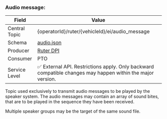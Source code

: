 ### Audio message:
| Field         | Value                                                                                                     |
|---------------|-----------------------------------------------------------------------------------------------------------|
| Central Topic | {operatorId}/ruter/{vehicleId}/ei/audio_message                                                           |
| Schema        | [ audio.json ](json-schemas/audio.json)                                                                   |
| Producer      | [Ruter DPI](https://github.com/orgs/RuterNo/teams/dpi-team)                                               |
| Consumer      | PTO                                                                                                       |
| Service Level | ✅ External API. Restrictions apply. Only backward compatible changes may happen within the major version. | 

Topic used exclusively to transmit audio messages to be played by the speaker system. The audio messages may contain an 
array of sound bites, that are to be played in the sequence they have been received.

Multiple speaker groups may be the target of the same sound file.
